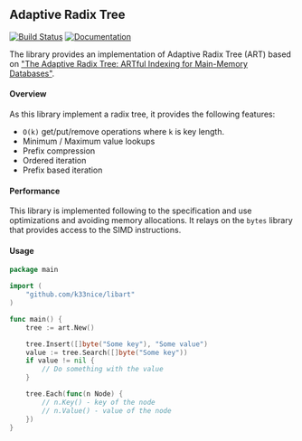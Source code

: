 ## Adaptive Radix Tree

[![Build Status](https://drone.k33nice.com/api/badges/k33nice/libart/status.svg)](https://drone.k33nice.com/k33nice/libart)
[![Documentation](https://godoc.org/github.com/k33nice/libart?status.svg)](https://pkg.go.dev/github.com/k33nice/libart?tab=doc)

The library provides an implementation of Adaptive Radix Tree (ART) based on ["The Adaptive Radix Tree: ARTful Indexing for Main-Memory Databases"](https://db.in.tum.de/~leis/papers/ART.pdf).

#### Overview

As this library implement a radix tree, it provides the following features:

* `O(k)` get/put/remove operations where `k` is key length.
* Minimum / Maximum value lookups
* Prefix compression
* Ordered iteration
* Prefix based iteration

#### Performance

This library is implemented following to the specification and use optimizations and avoiding memory allocations.
It relays on the `bytes` library that provides access to the SIMD instructions.

#### Usage

```go
package main

import (
    "github.com/k33nice/libart"
)

func main() {
    tree := art.New()

    tree.Insert([]byte("Some key"), "Some value")
    value := tree.Search([]byte("Some key"))
    if value != nil {
        // Do something with the value
    }

    tree.Each(func(n Node) {
        // n.Key() - key of the node
        // n.Value() - value of the node
    })
}
```
